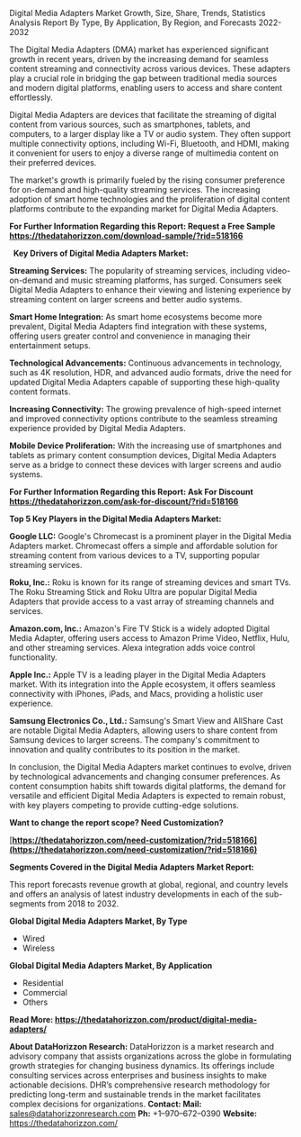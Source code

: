 ﻿Digital Media Adapters Market Growth, Size, Share, Trends, Statistics Analysis Report By Type, By Application, By Region, and Forecasts 2022-2032

The Digital Media Adapters (DMA) market has experienced significant growth in recent years, driven by the increasing demand for seamless content streaming and connectivity across various devices. These adapters play a crucial role in bridging the gap between traditional media sources and modern digital platforms, enabling users to access and share content effortlessly.

Digital Media Adapters are devices that facilitate the streaming of digital content from various sources, such as smartphones, tablets, and computers, to a larger display like a TV or audio system. They often support multiple connectivity options, including Wi-Fi, Bluetooth, and HDMI, making it convenient for users to enjoy a diverse range of multimedia content on their preferred devices.

The market's growth is primarily fueled by the rising consumer preference for on-demand and high-quality streaming services. The increasing adoption of smart home technologies and the proliferation of digital content platforms contribute to the expanding market for Digital Media Adapters.

**For Further Information Regarding this Report: Request a Free Sample <https://thedatahorizzon.com/download-sample/?rid=518166>** 

` `**Key Drivers of Digital Media Adapters Market:**

**Streaming Services:** The popularity of streaming services, including video-on-demand and music streaming platforms, has surged. Consumers seek Digital Media Adapters to enhance their viewing and listening experience by streaming content on larger screens and better audio systems.

**Smart Home Integration:** As smart home ecosystems become more prevalent, Digital Media Adapters find integration with these systems, offering users greater control and convenience in managing their entertainment setups.

**Technological Advancements:** Continuous advancements in technology, such as 4K resolution, HDR, and advanced audio formats, drive the need for updated Digital Media Adapters capable of supporting these high-quality content formats.

**Increasing Connectivity:** The growing prevalence of high-speed internet and improved connectivity options contribute to the seamless streaming experience provided by Digital Media Adapters.

**Mobile Device Proliferation:** With the increasing use of smartphones and tablets as primary content consumption devices, Digital Media Adapters serve as a bridge to connect these devices with larger screens and audio systems.

**For Further Information Regarding this Report: Ask For Discount <https://thedatahorizzon.com/ask-for-discount/?rid=518166>** 

**Top 5 Key Players in the Digital Media Adapters Market:**

**Google LLC:** Google's Chromecast is a prominent player in the Digital Media Adapters market. Chromecast offers a simple and affordable solution for streaming content from various devices to a TV, supporting popular streaming services.

**Roku, Inc.:** Roku is known for its range of streaming devices and smart TVs. The Roku Streaming Stick and Roku Ultra are popular Digital Media Adapters that provide access to a vast array of streaming channels and services.

**Amazon.com, Inc.:** Amazon's Fire TV Stick is a widely adopted Digital Media Adapter, offering users access to Amazon Prime Video, Netflix, Hulu, and other streaming services. Alexa integration adds voice control functionality.

**Apple Inc.:** Apple TV is a leading player in the Digital Media Adapters market. With its integration into the Apple ecosystem, it offers seamless connectivity with iPhones, iPads, and Macs, providing a holistic user experience.

**Samsung Electronics Co., Ltd.:** Samsung's Smart View and AllShare Cast are notable Digital Media Adapters, allowing users to share content from Samsung devices to larger screens. The company's commitment to innovation and quality contributes to its position in the market.

In conclusion, the Digital Media Adapters market continues to evolve, driven by technological advancements and changing consumer preferences. As content consumption habits shift towards digital platforms, the demand for versatile and efficient Digital Media Adapters is expected to remain robust, with key players competing to provide cutting-edge solutions.

**Want to change the report scope? Need Customization?**

[**https://thedatahorizzon.com/need-customization/?rid=518166](https://thedatahorizzon.com/need-customization/?rid=518166)** 

**Segments Covered in the Digital Media Adapters Market Report:**

This report forecasts revenue growth at global, regional, and country levels and offers an analysis of latest industry developments in each of the sub-segments from 2018 to 2032.

**Global Digital Media Adapters Market, By Type**

- Wired
- Wireless

**Global Digital Media Adapters Market, By Application**

- Residential
- Commercial
- Others

**Read More: <https://thedatahorizzon.com/product/digital-media-adapters/>** 

**About DataHorizzon Research:**DataHorizzon is a market research and advisory company that assists organizations across the globe in formulating growth strategies for changing business dynamics. Its offerings include consulting services across enterprises and business insights to make actionable decisions. DHR’s comprehensive research methodology for predicting long-term and sustainable trends in the market facilitates complex decisions for organizations.**Contact:Mail:** <sales@datahorizzonresearch.com> **Ph:** +1–970–672–0390**Website:** <https://thedatahorizzon.com/> 

